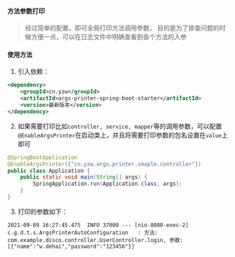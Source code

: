 #### 方法参数打印
> 经过简单的配置，即可全局打印方法调用参数，
> 目的是为了排查问题的时候方便一点，可以在日志文件中明确查看到各个方法的入参
#### 使用方法
1. 引入依赖：
```xml
<dependency>
    <groupId>cn.yzw</groupId>
    <artifactId>args-printer-spring-boot-starter</artifactId>
    <version>最新版本</version>
</dependency>
```
2. 如果需要打印比如`controller, service, mapper`等的调用参数，可以配置`@EnableArgsPrinter`在启动类上，并且将需要打印参数的包名设置在`value`上即可
```java
@SpringBootApplication
@EnableArgsPrinter({"cn.yzw.args.printer.smaple.controller"})
public class Application {
    public static void main(String[] args) {
        SpringApplication.run(Application.class, args);
    }
}

```
3. 打印的参数如下：
```
2021-09-09 16:27:45.475  INFO 37000 --- [nio-8080-exec-2] c.g.d.t.s.ArgsPrinterAutoConfiguration   : 方法: com.example.disco.controller.UserController.login, 参数: [{"name":"w.dehai","password":"123456"}]
```